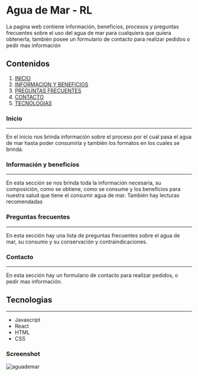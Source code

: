# Agua de Mar - RL

La pagina web contiene información, beneficios, procesos y preguntas frecuentes sobre el uso del agua de mar para cualquiera que quiera obtenerla, también posee un formulario de contacto para realizar pedidos o pedir mas información

## Contenidos

1. [INICIO](#inicio)
2. [INFORMACION Y BENEFICIOS](#informacionybeneficios)
3. [PREGUNTAS FRECUENTES](#preguntas)
4. [CONTACTO](#contacto)
5. [TECNOLOGIAS](#tecnologias)

### Inicio

---

En el inicio nos brinda información sobre el proceso por el cual pasa el agua de mar hasta poder consumirla y también los formatos en los cuales se brinda.

### Información y beneficios

---

En esta sección se nos brinda toda la información necesaria, su composición, como se obtiene, como se consume y los beneficios para nuestra salud que tiene el consumir agua de mar.
También hay lecturas recomendadas

### Preguntas frecuentes

---

En esta sección hay una lista de preguntas frecuentes sobre el agua de mar, su consumo y su conservación y contraindicaciones.

### Contacto

---

En esta sección hay un formulario de contacto para realizar pedidos, o pedir mas información.

## Tecnologias

---

- Javascript
- React
- HTML
- CSS

### Screenshot

![aguademar](https://user-images.githubusercontent.com/93540065/217866124-eb839da6-c1ce-4ef3-a8aa-40c90ea166e4.PNG)

